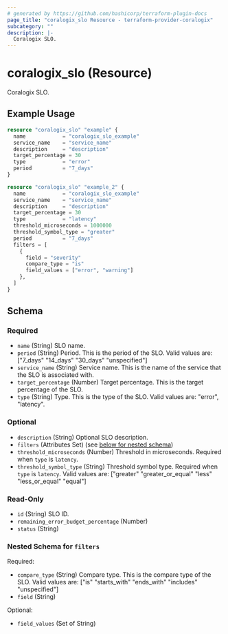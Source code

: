 ```yaml
---
# generated by https://github.com/hashicorp/terraform-plugin-docs
page_title: "coralogix_slo Resource - terraform-provider-coralogix"
subcategory: ""
description: |-
  Coralogix SLO.
---
```


# coralogix_slo (Resource)

Coralogix SLO.

## Example Usage

```terraform
resource "coralogix_slo" "example" {
  name            = "coralogix_slo_example"
  service_name    = "service_name"
  description     = "description"
  target_percentage = 30
  type            = "error"
  period          = "7_days"
}

resource "coralogix_slo" "example_2" {
  name            = "coralogix_slo_example"
  service_name    = "service_name"
  description     = "description"
  target_percentage = 30
  type            = "latency"
  threshold_microseconds = 1000000
  threshold_symbol_type = "greater"
  period          = "7_days"
  filters = [
    {
      field = "severity"
      compare_type = "is"
      field_values = ["error", "warning"]
    },
  ]
}
```

<!-- schema generated by tfplugindocs -->
## Schema

### Required

- `name` (String) SLO name.
- `period` (String) Period. This is the period of the SLO. Valid values are: ["7_days" "14_days" "30_days" "unspecified"]
- `service_name` (String) Service name. This is the name of the service that the SLO is associated with.
- `target_percentage` (Number) Target percentage. This is the target percentage of the SLO.
- `type` (String) Type. This is the type of the SLO. Valid values are: "error", "latency".

### Optional

- `description` (String) Optional SLO description.
- `filters` (Attributes Set) (see [below for nested schema](#nestedatt--filters))
- `threshold_microseconds` (Number) Threshold in microseconds. Required when `type` is `latency`.
- `threshold_symbol_type` (String) Threshold symbol type. Required when `type` is `latency`. Valid values are: ["greater" "greater_or_equal" "less" "less_or_equal" "equal"]

### Read-Only

- `id` (String) SLO ID.
- `remaining_error_budget_percentage` (Number)
- `status` (String)

<a id="nestedatt--filters"></a>
### Nested Schema for `filters`

Required:

- `compare_type` (String) Compare type. This is the compare type of the SLO. Valid values are: ["is" "starts_with" "ends_with" "includes" "unspecified"]
- `field` (String)

Optional:

- `field_values` (Set of String)
